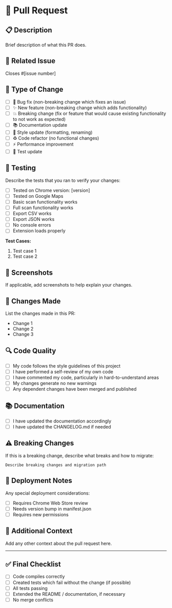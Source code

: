 # 🚀 Pull Request

## 📋 Description
Brief description of what this PR does.

## 🔗 Related Issue
Closes #[issue number]

## 🔄 Type of Change
- [ ] 🐛 Bug fix (non-breaking change which fixes an issue)
- [ ] ✨ New feature (non-breaking change which adds functionality)
- [ ] 💥 Breaking change (fix or feature that would cause existing functionality to not work as expected)
- [ ] 📚 Documentation update
- [ ] 🎨 Style update (formatting, renaming)
- [ ] ♻️ Code refactor (no functional changes)
- [ ] ⚡ Performance improvement
- [ ] 🧪 Test update

## 🧪 Testing
Describe the tests that you ran to verify your changes:

- [ ] Tested on Chrome version: [version]
- [ ] Tested on Google Maps
- [ ] Basic scan functionality works
- [ ] Full scan functionality works
- [ ] Export CSV works
- [ ] Export JSON works
- [ ] No console errors
- [ ] Extension loads properly

**Test Cases:**
1. Test case 1
2. Test case 2

## 📸 Screenshots
If applicable, add screenshots to help explain your changes.

## 📝 Changes Made
List the changes made in this PR:

- Change 1
- Change 2
- Change 3

## 🔍 Code Quality
- [ ] My code follows the style guidelines of this project
- [ ] I have performed a self-review of my own code
- [ ] I have commented my code, particularly in hard-to-understand areas
- [ ] My changes generate no new warnings
- [ ] Any dependent changes have been merged and published

## 📚 Documentation
- [ ] I have updated the documentation accordingly
- [ ] I have updated the CHANGELOG.md if needed

## ⚠️ Breaking Changes
If this is a breaking change, describe what breaks and how to migrate:

```
Describe breaking changes and migration path
```

## 🚀 Deployment Notes
Any special deployment considerations:

- [ ] Requires Chrome Web Store review
- [ ] Needs version bump in manifest.json
- [ ] Requires new permissions

## 🔗 Additional Context
Add any other context about the pull request here.

---

## ✅ Final Checklist
- [ ] Code compiles correctly
- [ ] Created tests which fail without the change (if possible)
- [ ] All tests passing
- [ ] Extended the README / documentation, if necessary
- [ ] No merge conflicts